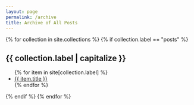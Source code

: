 ```yaml
---
layout: page
permalink: /archive
title: Archive of All Posts
---
```


<!-- **Note:** This page contains all material in anything in `_posts`, as well as all custom collections, such as `_notes`, and `_journals`, etc. with the only exception being `_pages`. -->

{% for collection in site.collections %}
{% if collection.label == "posts" %}

  <h2>{{ collection.label | capitalize }}</h2>
  <ul>
    {% for item in site[collection.label] %}
      <li class="archive-links"><a href="{{ item.url }}">{{ item.title }}</a></li>
    {% endfor %}
  </ul>
  {% endif %}
{% endfor %}
